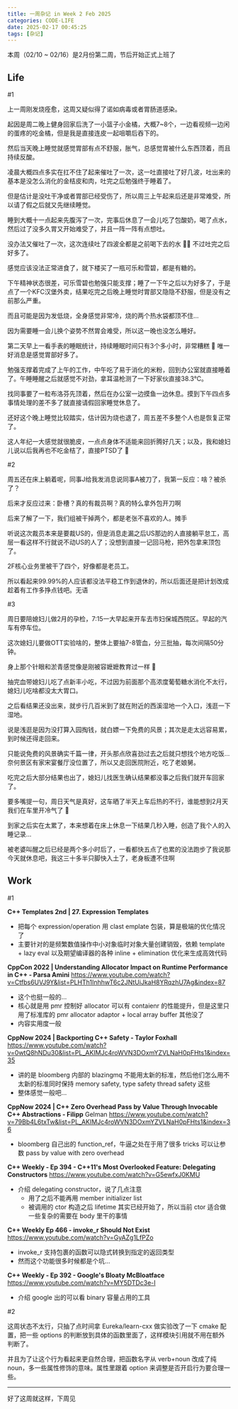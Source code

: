 ```yaml
---
title: 一周杂记 in Week 2 Feb 2025
categories: CODE-LIFE
date: 2025-02-17 00:45:25
tags: [杂记]
---
```

本周（02/10 ~ 02/16）是2月份第二周，节后开始正式上班了

## Life

\#1

上一周刚发烧痊愈，这周又疑似得了诺如病毒或者胃肠道感染。

起因是周二晚上健身回家后洗了一小篮子小金橘，大概7~8个，一边看视频一边闲的蛋疼的吃金橘，但是我是直接连皮一起咀嚼后吞下的。

然后当天晚上睡觉就感觉胃部有点不舒服，胀气，总感觉胃被什么东西顶着，而且持续反酸。

凌晨大概四点多实在扛不住了起来催吐了一次，这一吐直接吐了好几波，吐出来的基本是没怎么消化的金桔皮和肉，吐完之后勉强终于睡着了。

但是估计是没吐干净或者胃部已经受伤了，所以周三上午起来后还是非常难受，所以请了假之后就又先继续睡觉。

睡到大概十一点起来先腹泻了一次，完事后休息了一会儿吃了包酸奶，喝了点水，然后过了没多久胃又开始难受了，并且一阵一阵有点想吐。

没办法又催吐了一次，这次连续吐了四波全都是之前喝下去的水 🤷‍♂️ 不过吐完之后好多了。

感觉应该没法正常进食了，就下楼买了一瓶可乐和雪碧，都是有糖的。

下午精神状态很差，可乐雪碧也勉强只能支撑；睡了一下午之后以为好多了，于是点了一个KFC汉堡外卖，结果吃完之后晚上睡觉时胃部又隐隐不舒服，但是没有之前那么严重。

而且可能是因为发低烧，全身感觉非常冷，烧的两个热水袋都顶不住...

因为需要睡一会儿换个姿势不然胃会难受，所以这一晚也没怎么睡好。

第二天早上一看手表的睡眠统计，持续睡眠时间只有3个多小时，非常糟糕 🤣 唯一好消息是感觉胃部好多了。

勉强支撑着完成了上午的工作，中午吃了易于消化的米粉，回到办公室就直接睡着了。午睡睡醒之后就感觉不对劲，拿耳温枪测了一下好家伙直接38.3℃。

找同事要了一粒布洛芬先顶着，然后在办公室一边摸鱼一边休息。摸到下午四点多事情处理的差不多了就直接请假回家睡觉休息了。

还好这个晚上睡觉比较踏实，估计因为烧也退了，周五差不多整个人也是恢复正常了。

这人年纪一大感觉就很脆皮，一点点身体不适能来回折腾好几天；以及，我和媳妇儿说以后我再也不吃金桔了，直接PTSD了 🫠

\#2

周五还在床上躺着呢，同事J给我发消息说同事A被刀了，我第一反应：啥？被杀了？

后来才反应过来：卧槽？真的有裁员啊？真的特么拿外包开刀啊

后来了解了一下，我们组被干掉两个，都是老张不喜欢的人。摊手

听说这次裁员本来是要裁US的，但是消息走漏之后US那边的人直接躺平怠工，高层一看这样不行就说不动US的人了；没想到直接一记回马枪，把外包拿来顶包了。

2F核心业务里被干了四个，好像都是老员工。

所以看起来99.99%的人应该都没法平稳工作到退休的，所以后面还是把计划改成趁着有工作多挣点钱吧。无语

\#3

周日要陪媳妇儿做2月的孕检，7:15一大早起来开车去市妇保城西院区。早起的汽车有停车位。

这次媳妇儿要做OTT实验啥的，整体上要抽7-8管血，分三批抽，每次间隔50分钟。

身上那个针眼和淤青感觉像是刚被容嬷嬷教育过一样 🤬

抽完血带媳妇儿吃了点新丰小吃，不过因为前面那个高浓度葡萄糖水消化不太行，媳妇儿吃啥都没太大胃口。

之后看结果还没出来，就步行几百米到了就在附近的西溪湿地一个入口，浅逛一下湿地。

说是浅逛是因为没打算入园掏钱，就白嫖一下免费的风景；其次是走太远容易累，到时候还得走回来。

只能说免费的风景确实千篇一律，开头那点欣喜劲过去之后就只想找个地方吃饭...奈何景区有家宋宴餐厅没位置了，所以又走回医院附近，吃了老娘舅。

吃完之后大部分结果也出了，媳妇儿找医生确认结果都没事之后我们就开车回家了。

要多嘴提一句，周日天气是真好，这车晒了半天上车后热的不行，谁能想到2月天我们在车里开冷气了 🤣

到家之后实在太累了，本来想着在床上休息一下结果几秒入睡，创造了我个人的入睡记录...

被老婆叫醒之后已经是两个多小时后了，一看都快五点了也累的没法跑步了我说那今天就休息吧，我这三十多半只脚快入土了，老身板遭不住啊

## Work

\#1

**C++ Templates 2nd | 27. Expression Templates**

- 把每个 expression/operation 用 clast emplate 包装，算是极端的优化情况了
- 主要针对的是频繁数值操作中小对象临时对象大量创建销毁，依赖 template + lazy eval 以及期望编译器的各种 inline + elimination 优化来生成高效代码

**CppCon 2022 | Understanding Allocator Impact on Runtime Performance in C++ - Parsa Amini** https://www.youtube.com/watch?v=Ctfbs6UVJ9Y&list=PLHTh1InhhwT6c2JNtUiJkaH8YRqzhU7Ag&index=87

- 这个也挺一般的…
- 核心就是用 pmr 控制好 allocator 可以有 contaienr 的性能提升，但是这里只用了标准库的 pmr allocator adaptor + local array buffer 其他没了
- 内容实用度一般

**CppNow 2024 | Backporting C++ Safety - Taylor Foxhall** https://www.youtube.com/watch?v=0wtQ8hNDu30&list=PL_AKIMJc4roWVN3DOxmYZVLNaH0pFHts1&index=35

- 讲的是 bloomberg 内部的 blazingmq 不能用太新的标准，然后他们怎么用不太新的标准同时保持 memory safety, type safety thread safety 这些
- 整体感觉一般吧…

**CppNow 2024 | C++ Zero Overhead Pass by Value Through Invocable C++ Abstractions - Filipp** Gelman https://www.youtube.com/watch?v=79Bb4L6txTw&list=PL_AKIMJc4roWVN3DOxmYZVLNaH0pFHts1&index=36

- bloomberg 自己出的 function_ref，牛逼之处在于用了很多 tricks 可以让参数 pass by value with zero overhead

**C++ Weekly - Ep 394 - C++11's Most Overlooked Feature: Delegating Constructors** https://www.youtube.com/watch?v=G5ewfxJ0KMU

- 介绍 delegating constructor，说了几点注意
    - 用了之后不能再用 member initializer list
    - 被调用的 ctor 构造之后 lifetime 其实已经开始了，所以当前 ctor 适合做一些复杂的需要在 body 里干的事情

**C++ Weekly Ep 466 - invoke_r Should Not Exist** https://www.youtube.com/watch?v=GyAZg1LfPZo

- invoke_r 支持包裹的函数可以隐式转换到指定的返回类型
- 然而这个功能很多时候都是个坑…

**C++ Weekly - Ep 392 - Google's Bloaty McBloatface** https://www.youtube.com/watch?v=MY5DTDc3e-I

- 介绍 google 出的可以看 binary 容量占用的工具

\#2

这周状态不太行，只抽了点时间拿 Eureka/learn-cxx 做实验改了一下 cmake 配置，把一些 options 的判断放到具体的函数里面了，这样模块引用就不用在额外判断了。

并且为了让这个行为看起来更自然合理，把函数名字从 verb+noun 改成了纯 noun，多一些属性修饰的意味。属性里跟着 option 来调整是否开启行为要合理一些。

---

好了这周就这样，下周见
